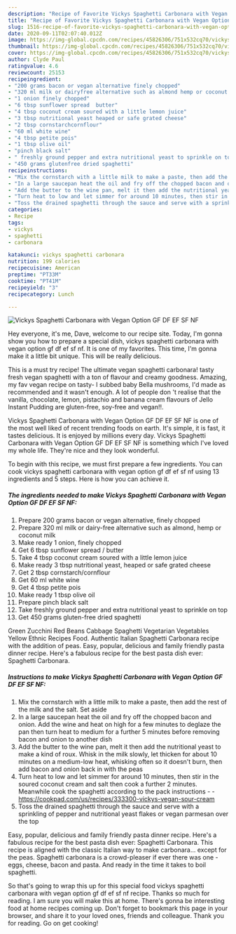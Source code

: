 ```yaml
---
description: "Recipe of Favorite Vickys Spaghetti Carbonara with Vegan Option GF DF EF SF NF"
title: "Recipe of Favorite Vickys Spaghetti Carbonara with Vegan Option GF DF EF SF NF"
slug: 1516-recipe-of-favorite-vickys-spaghetti-carbonara-with-vegan-option-gf-df-ef-sf-nf
date: 2020-09-11T02:07:40.012Z
image: https://img-global.cpcdn.com/recipes/45826306/751x532cq70/vickys-spaghetti-carbonara-with-vegan-option-gf-df-ef-sf-nf-recipe-main-photo.jpg
thumbnail: https://img-global.cpcdn.com/recipes/45826306/751x532cq70/vickys-spaghetti-carbonara-with-vegan-option-gf-df-ef-sf-nf-recipe-main-photo.jpg
cover: https://img-global.cpcdn.com/recipes/45826306/751x532cq70/vickys-spaghetti-carbonara-with-vegan-option-gf-df-ef-sf-nf-recipe-main-photo.jpg
author: Clyde Paul
ratingvalue: 4.6
reviewcount: 25153
recipeingredient:
- "200 grams bacon or vegan alternative finely chopped"
- "320 ml milk or dairyfree alternative such as almond hemp or coconut milk"
- "1 onion finely chopped"
- "6 tbsp sunflower spread  butter"
- "4 tbsp coconut cream soured with a little lemon juice"
- "3 tbsp nutritional yeast heaped or safe grated cheese"
- "2 tbsp cornstarchcornflour"
- "60 ml white wine"
- "4 tbsp petite pois"
- "1 tbsp olive oil"
- "pinch black salt"
- " freshly ground pepper and extra nutritional yeast to sprinkle on top"
- "450 grams glutenfree dried spaghetti"
recipeinstructions:
- "Mix the cornstarch with a little milk to make a paste, then add the rest of the milk and the salt. Set aside"
- "In a large saucepan heat the oil and fry off the chopped bacon and onion. Add the wine and heat on high for a few minutes to deglaze the pan then turn heat to medium for a further 5 minutes before removing bacon and onion to another dish"
- "Add the butter to the wine pan, melt it then add the nutritional yeast to make a kind of roux. Whisk in the milk slowly, let thicken for about 10 minutes on a medium-low heat, whisking often so it doesn&#39;t burn, then add bacon and onion back in with the peas"
- "Turn heat to low and let simmer for around 10 minutes, then stir in the soured coconut cream and salt then cook a further 2 minutes. Meanwhile cook the spaghetti according to the pack instructions  https://cookpad.com/us/recipes/333300-vickys-vegan-sour-cream"
- "Toss the drained spaghetti through the sauce and serve with a sprinkling of pepper and nutritional yeast flakes or vegan parmesan over the top"
categories:
- Recipe
tags:
- vickys
- spaghetti
- carbonara

katakunci: vickys spaghetti carbonara 
nutrition: 199 calories
recipecuisine: American
preptime: "PT33M"
cooktime: "PT41M"
recipeyield: "3"
recipecategory: Lunch

---
```



![Vickys Spaghetti Carbonara with Vegan Option GF DF EF SF NF](https://img-global.cpcdn.com/recipes/45826306/751x532cq70/vickys-spaghetti-carbonara-with-vegan-option-gf-df-ef-sf-nf-recipe-main-photo.jpg)

Hey everyone, it's me, Dave, welcome to our recipe site. Today, I'm gonna show you how to prepare a special dish, vickys spaghetti carbonara with vegan option gf df ef sf nf. It is one of my favorites. This time, I'm gonna make it a little bit unique. This will be really delicious.

This is a must try recipe! The ultimate vegan spaghetti carbonara! tasty fresh vegan spaghetti with a ton of flavour and creamy goodness. Amazing, my fav vegan recipe on tasty- I subbed baby Bella mushrooms, I&#39;d made as recommended and it wasn&#39;t enough. A lot of people don &#39;t realise that the vanilla, chocolate, lemon, pistachio and banana cream flavours of Jello Instant Pudding are gluten-free, soy-free and vegan!!.

Vickys Spaghetti Carbonara with Vegan Option GF DF EF SF NF is one of the most well liked of recent trending foods on earth. It's simple, it is fast, it tastes delicious. It is enjoyed by millions every day. Vickys Spaghetti Carbonara with Vegan Option GF DF EF SF NF is something which I've loved my whole life. They're nice and they look wonderful.


To begin with this recipe, we must first prepare a few ingredients. You can cook vickys spaghetti carbonara with vegan option gf df ef sf nf using 13 ingredients and 5 steps. Here is how you can achieve it.

<!--inarticleads1-->

##### The ingredients needed to make Vickys Spaghetti Carbonara with Vegan Option GF DF EF SF NF:

1. Prepare 200 grams bacon or vegan alternative, finely chopped
1. Prepare 320 ml milk or dairy-free alternative such as almond, hemp or coconut milk
1. Make ready 1 onion, finely chopped
1. Get 6 tbsp sunflower spread / butter
1. Take 4 tbsp coconut cream soured with a little lemon juice
1. Make ready 3 tbsp nutritional yeast, heaped or safe grated cheese
1. Get 2 tbsp cornstarch/cornflour
1. Get 60 ml white wine
1. Get 4 tbsp petite pois
1. Make ready 1 tbsp olive oil
1. Prepare pinch black salt
1. Take  freshly ground pepper and extra nutritional yeast to sprinkle on top
1. Get 450 grams gluten-free dried spaghetti


Green Zucchini Red Beans Cabbage Spaghetti Vegetarian Vegetables Yellow Ethnic Recipes Food. Authentic Italian Spaghetti Carbonara recipe with the addition of peas. Easy, popular, delicious and family friendly pasta dinner recipe. Here&#39;s a fabulous recipe for the best pasta dish ever: Spaghetti Carbonara. 

<!--inarticleads2-->

##### Instructions to make Vickys Spaghetti Carbonara with Vegan Option GF DF EF SF NF:

1. Mix the cornstarch with a little milk to make a paste, then add the rest of the milk and the salt. Set aside
1. In a large saucepan heat the oil and fry off the chopped bacon and onion. Add the wine and heat on high for a few minutes to deglaze the pan then turn heat to medium for a further 5 minutes before removing bacon and onion to another dish
1. Add the butter to the wine pan, melt it then add the nutritional yeast to make a kind of roux. Whisk in the milk slowly, let thicken for about 10 minutes on a medium-low heat, whisking often so it doesn&#39;t burn, then add bacon and onion back in with the peas
1. Turn heat to low and let simmer for around 10 minutes, then stir in the soured coconut cream and salt then cook a further 2 minutes. Meanwhile cook the spaghetti according to the pack instructions -  - https://cookpad.com/us/recipes/333300-vickys-vegan-sour-cream
1. Toss the drained spaghetti through the sauce and serve with a sprinkling of pepper and nutritional yeast flakes or vegan parmesan over the top


Easy, popular, delicious and family friendly pasta dinner recipe. Here&#39;s a fabulous recipe for the best pasta dish ever: Spaghetti Carbonara. This recipe is aligned with the classic Italian way to make carbonara… except for the peas. Spaghetti carbonara is a crowd-pleaser if ever there was one - eggs, cheese, bacon and pasta. And ready in the time it takes to boil spaghetti. 

So that's going to wrap this up for this special food vickys spaghetti carbonara with vegan option gf df ef sf nf recipe. Thanks so much for reading. I am sure you will make this at home. There's gonna be interesting food at home recipes coming up. Don't forget to bookmark this page in your browser, and share it to your loved ones, friends and colleague. Thank you for reading. Go on get cooking!
